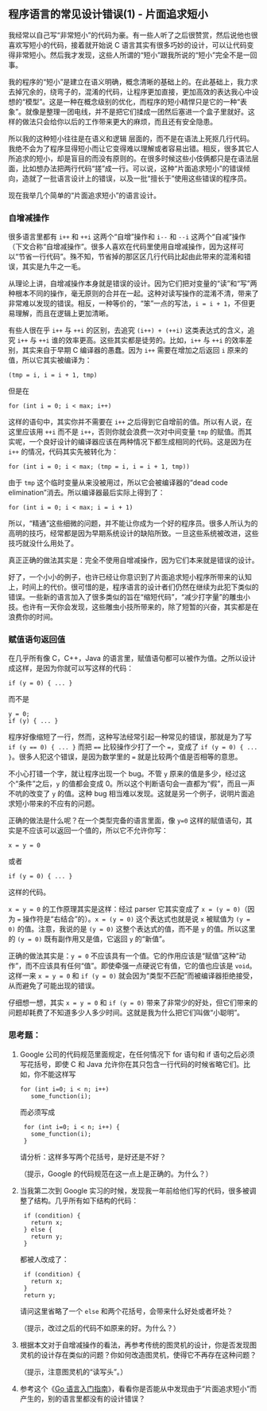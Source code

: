 <div class="inner">
<h2>程序语言的常见设计错误(1) - 片面追求短小</h2>
<p>我经常以自己写“非常短小”的代码为豪。有一些人听了之后很赞赏，然后说他也很喜欢写短小的代码，接着就开始说 C 语言其实有很多巧妙的设计，可以让代码变得非常短小。然后我才发现，这些人所谓的“短小”跟我所说的“短小”完全不是一回事。</p>
<p>我的程序的“短小”是建立在语义明确，概念清晰的基础上的。在此基础上，我力求去掉冗余的，绕弯子的，混淆的代码，让程序更加直接，更加高效的表达我心中设想的“模型”。这是一种在概念级别的优化，而程序的短小精悍只是它的一种“表象”。就像是整理一团电线，并不是把它们揉成一团然后塞进一个盒子里就好。这样的做法只会给你以后的工作带来更大的麻烦，而且还有安全隐患。</p>
<p>所以我的这种短小往往是在语义和逻辑 层面的，而不是在语法上死抠几行代码。我绝不会为了程序显得短小而让它变得难以理解或者容易出错。相反，很多其它人所追求的短小，却是盲目的而没有原则的。在很多时候这些小伎俩都只是在语法层面，比如想办法把两行代码“搓”成一行。可以说，这种“片面追求短小”的错误倾向，造就了一批语言设计上的错误，以及一批“擅长于”使用这些错误的程序员。</p>
<p>现在我举几个简单的“片面追求短小”的语言设计。</p>
<h3 id="自增减操作">自增减操作</h3>
<p>很多语言里都有 <code class="language-plaintext highlighter-rouge">i++</code> 和 <code class="language-plaintext highlighter-rouge">++i</code> 这两个“自增”操作和 <code class="language-plaintext highlighter-rouge">i--</code> 和 <code class="language-plaintext highlighter-rouge">--i</code> 这两个“自减”操作（下文合称“自增减操作”。很多人喜欢在代码里使用自增减操作，因为这样可以“节省一行代码”。殊不知，节省掉的那区区几行代码比起由此带来的混淆和错误，其实是九牛之一毛。</p>
<p>从理论上讲，自增减操作本身就是错误的设计。因为它们把对变量的“读”和“写”两种根本不同的操作，毫无原则的合并在一起。这种对读写操作的混淆不清，带来了非常难以发现的错误。相反，一种等价的，“笨”一点的写法，<code class="language-plaintext highlighter-rouge">i = i + 1</code>，不但更易理解，而且在逻辑上更加清晰。</p>
<p>有些人很在乎 <code class="language-plaintext highlighter-rouge">i++</code> 与 <code class="language-plaintext highlighter-rouge">++i</code> 的区别，去追究 <code class="language-plaintext highlighter-rouge">(i++) + (++i)</code> 这类表达式的含义，追究 <code class="language-plaintext highlighter-rouge">i++</code> 与 <code class="language-plaintext highlighter-rouge">++i</code> 谁的效率更高。这些其实都是徒劳的。比如，<code class="language-plaintext highlighter-rouge">i++</code> 与 <code class="language-plaintext highlighter-rouge">++i</code> 的效率差别，其实来自于早期 C 编译器的愚蠢。因为 <code class="language-plaintext highlighter-rouge">i++</code> 需要在增加之后返回 <code class="language-plaintext highlighter-rouge">i</code> 原来的值，所以它其实被编译为：</p>
<div class="language-plaintext highlighter-rouge"><div class="highlight"><pre class="highlight"><code>(tmp = i, i = i + 1, tmp)
</code></pre></div></div>
<p>但是在</p>
<div class="language-plaintext highlighter-rouge"><div class="highlight"><pre class="highlight"><code>for (int i = 0; i &lt; max; i++)
</code></pre></div></div>
<p>这样的语句中，其实你并不需要在 <code class="language-plaintext highlighter-rouge">i++</code> 之后得到它自增前的值。所以有人说，在这里应该用 <code class="language-plaintext highlighter-rouge">++i</code> 而不是 <code class="language-plaintext highlighter-rouge">i++</code>，否则你就会浪费一次对中间变量 <code class="language-plaintext highlighter-rouge">tmp</code> 的赋值。而其实呢，一个良好设计的编译器应该在两种情况下都生成相同的代码。这是因为在 <code class="language-plaintext highlighter-rouge">i++</code> 的情况，代码其实先被转化为：</p>
<div class="language-plaintext highlighter-rouge"><div class="highlight"><pre class="highlight"><code>for (int i = 0; i &lt; max; (tmp = i, i = i + 1, tmp))
</code></pre></div></div>
<p>由于 <code class="language-plaintext highlighter-rouge">tmp</code> 这个临时变量从来没被用过，所以它会被编译器的“dead code elimination”消去。所以编译器最后实际上得到了：</p>
<div class="language-plaintext highlighter-rouge"><div class="highlight"><pre class="highlight"><code>for (int i = 0; i &lt; max; i = i + 1)
</code></pre></div></div>
<p>所以，“精通”这些细微的问题，并不能让你成为一个好的程序员。很多人所认为的高明的技巧，经常都是因为早期系统设计的缺陷所致。一旦这些系统被改进，这些技巧就没什么用处了。</p>
<p>真正正确的做法其实是：完全不使用自增减操作，因为它们本来就是错误的设计。</p>
<p>好了，一个小小的例子，也许已经让你意识到了片面追求短小程序所带来的认知上，时间上的代价。很可惜的是，程序语言的设计者们仍然在继续为此犯下类似的错误。一些新的语言加入了很多类似的旨在“缩短代码”，“减少打字量”的雕虫小技。也许有一天你会发现，这些雕虫小技所带来的，除了短暂的兴奋，其实都是在浪费你的时间。</p>
<h3 id="赋值语句返回值">赋值语句返回值</h3>
<p>在几乎所有像 C，C++，Java 的语言里，赋值语句都可以被作为值。之所以设计成这样，是因为你就可以写这样的代码：</p>
<div class="language-plaintext highlighter-rouge"><div class="highlight"><pre class="highlight"><code>if (y = 0) { ... }
</code></pre></div></div>
<p>而不是</p>
<div class="language-plaintext highlighter-rouge"><div class="highlight"><pre class="highlight"><code>y = 0;
if (y) { ... }
</code></pre></div></div>
<p>程序好像缩短了一行，然而，这种写法经常引起一种常见的错误，那就是为了写 <code class="language-plaintext highlighter-rouge">if (y == 0) { ... }</code> 而把 <code class="language-plaintext highlighter-rouge">==</code> 比较操作少打了一个 <code class="language-plaintext highlighter-rouge">=</code>，变成了 <code class="language-plaintext highlighter-rouge">if (y = 0) { ... }</code>。很多人犯这个错误，是因为数学里的 <code class="language-plaintext highlighter-rouge">=</code> 就是比较两个值是否相等的意思。</p>
<p>不小心打错一个字，就让程序出现一个 bug。不管 <code class="language-plaintext highlighter-rouge">y</code> 原来的值是多少，经过这个“条件”之后，<code class="language-plaintext highlighter-rouge">y</code> 的值都会变成 0。所以这个判断语句会一直都为“假”，而且一声不吭的改变了 <code class="language-plaintext highlighter-rouge">y</code> 的值。这种 bug 相当难以发现。这就是另一个例子，说明片面追求短小带来的不应有的问题。</p>
<p>正确的做法是什么呢？在一个类型完备的语言里面，像 <code class="language-plaintext highlighter-rouge">y=0</code> 这样的赋值语句，其实是不应该可以返回一个值的，所以它不允许你写：</p>
<div class="language-plaintext highlighter-rouge"><div class="highlight"><pre class="highlight"><code>x = y = 0
</code></pre></div></div>
<p>或者</p>
<div class="language-plaintext highlighter-rouge"><div class="highlight"><pre class="highlight"><code>if (y = 0) { ... }
</code></pre></div></div>
<p>这样的代码。</p>
<p><code class="language-plaintext highlighter-rouge">x = y = 0</code> 的工作原理其实是这样：经过 parser 它其实变成了 <code class="language-plaintext highlighter-rouge">x = (y = 0)</code>（因为 <code class="language-plaintext highlighter-rouge">=</code> 操作符是“右结合”的）。<code class="language-plaintext highlighter-rouge">x = (y = 0)</code> 这个表达式也就是说 <code class="language-plaintext highlighter-rouge">x</code> 被赋值为 <code class="language-plaintext highlighter-rouge">(y = 0)</code> 的值。注意，我说的是 <code class="language-plaintext highlighter-rouge">(y = 0)</code> 这整个表达式的值，而不是 <code class="language-plaintext highlighter-rouge">y</code> 的值。所以这里的 <code class="language-plaintext highlighter-rouge">(y = 0)</code> 既有副作用又是值，它返回 <code class="language-plaintext highlighter-rouge">y</code> 的“新值”。</p>
<p>正确的做法其实是：<code class="language-plaintext highlighter-rouge">y = 0</code> 不应该具有一个值。它的作用应该是“赋值”这种“动作”，而不应该具有任何“值”。即使牵强一点硬说它有值，它的值也应该是 <code class="language-plaintext highlighter-rouge">void</code>。这样一来 <code class="language-plaintext highlighter-rouge">x = y = 0</code> 和 <code class="language-plaintext highlighter-rouge">if (y = 0)</code> 就会因为“类型不匹配”而被编译器拒绝接受，从而避免了可能出现的错误。</p>
<p>仔细想一想，其实 <code class="language-plaintext highlighter-rouge">x = y = 0</code> 和 <code class="language-plaintext highlighter-rouge">if (y = 0)</code> 带来了非常少的好处，但它们带来的问题却耗费了不知道多少人多少时间。这就是我为什么把它们叫做“小聪明”。</p>
<h3 id="思考题">思考题：</h3>
<ol>
<li>
<p>Google 公司的代码规范里面规定，在任何情况下 for 语句和 if 语句之后必须写花括号，即使 C 和 Java 允许你在其只包含一行代码的时候省略它们。比如，你不能这样写</p>
<div class="language-plaintext highlighter-rouge"><div class="highlight"><pre class="highlight"><code>for (int i=0; i &lt; n; i++)
   some_function(i);
</code></pre></div>    </div>
<p>而必须写成</p>
<div class="language-plaintext highlighter-rouge"><div class="highlight"><pre class="highlight"><code> for (int i=0; i &lt; n; i++) {
   some_function(i);
 }
</code></pre></div>    </div>
<p>请分析：这样多写两个花括号，是好还是不好？</p>
<p>（提示，Google 的代码规范在这一点上是正确的。为什么？）</p>
</li>
<li>
<p>当我第二次到 Google 实习的时候，发现我一年前给他们写的代码，很多被调整了结构。几乎所有如下结构的代码：</p>
<div class="language-plaintext highlighter-rouge"><div class="highlight"><pre class="highlight"><code> if (condition) {
   return x;
 } else {
   return y;
 }
</code></pre></div>    </div>
<p>都被人改成了：</p>
<div class="language-plaintext highlighter-rouge"><div class="highlight"><pre class="highlight"><code> if (condition) {
   return x;
 }
 return y;
</code></pre></div>    </div>
<p>请问这里省略了一个 <code class="language-plaintext highlighter-rouge">else</code> 和两个花括号，会带来什么好处或者坏处？</p>
<p>（提示，改过之后的代码不如原来的好。为什么？）</p>
</li>
<li>
<p>根据本文对于自增减操作的看法，再参考传统的图灵机的设计，你是否发现图灵机的设计存在类似的问题？你如何改造图灵机，使得它不再存在这种问题？</p>
<p>（提示，注意图灵机的“读写头”。）</p>
</li>
<li>
<p>参考这个《<a href="http://tour.golang.org">Go 语言入门指南</a>》，看看你是否能从中发现由于“片面追求短小”而产生的，别的语言里都没有的设计错误？</p>
</li>
</ol>
</div>
    